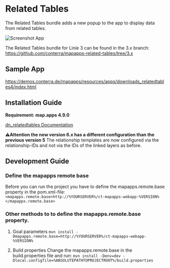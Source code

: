 # Related Tables

The Related Tables bundle adds a new popup to the app to display data from related tables.

![Screenshot App](https://github.com/conterra/mapapps-related-tables/blob/master/screenshot.JPG)

The Related Tables bundle for Linie 3 can be found in the 3.x branch:
https://github.com/conterra/mapapps-related-tables/tree/3.x

## Sample App
https://demos.conterra.de/mapapps/resources/apps/downloads_relatedtables4/index.html

## Installation Guide
**Requirement: map.apps 4.9.0**

[dn_relatedtables Documentation](https://github.com/conterra/mapapps-related-tables/tree/master/src/main/js/bundles/dn_relatedtables)

⚠️**Attention the new version 6.x has a different configuration than the previous version 5**
The relationship templates are now configured via the relationship-IDs and not via the IDs of the linked layers as before.

## Development Guide
### Define the mapapps remote base
Before you can run the project you have to define the mapapps.remote.base property in the pom.xml-file:
`<mapapps.remote.base>http://%YOURSERVER%/ct-mapapps-webapp-%VERSION%</mapapps.remote.base>`

### Other methods to to define the mapapps.remote.base property.
1. Goal parameters
`mvn install -Dmapapps.remote.base=http://%YOURSERVER%/ct-mapapps-webapp-%VERSION%`

2. Build properties
Change the mapapps.remote.base in the build.properties file and run:
`mvn install -Denv=dev -Dlocal.configfile=%ABSOLUTEPATHTOPROJECTROOT%/build.properties`
